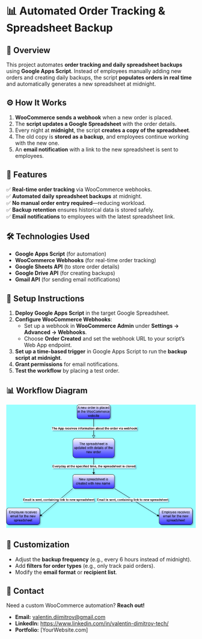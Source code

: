 # 📊 Automated Order Tracking & Spreadsheet Backup

## 📌 Overview
This project automates **order tracking and daily spreadsheet backups** using **Google Apps Script**. Instead of employees manually adding new orders and creating daily backups, the script **populates orders in real time** and automatically generates a new spreadsheet at midnight.

## ⚙️ How It Works
1. **WooCommerce sends a webhook** when a new order is placed.
2. The **script updates a Google Spreadsheet** with the order details.
3. Every night at **midnight**, the script **creates a copy of the spreadsheet**.
4. The old copy is **stored as a backup**, and employees continue working with the new one.
5. An **email notification** with a link to the new spreadsheet is sent to employees.

## 📌 Features
✅ **Real-time order tracking** via WooCommerce webhooks.  
✅ **Automated daily spreadsheet backups** at midnight.  
✅ **No manual order entry required**—reducing workload.  
✅ **Backup retention** ensures historical data is stored safely.  
✅ **Email notifications** to employees with the latest spreadsheet link.  

## 🛠️ Technologies Used
- **Google Apps Script** (for automation)
- **WooCommerce Webhooks** (for real-time order tracking)
- **Google Sheets API** (to store order details)
- **Google Drive API** (for creating backups)
- **Gmail API** (for sending email notifications)

## 📜 Setup Instructions
1. **Deploy Google Apps Script** in the target Google Spreadsheet.
2. **Configure WooCommerce Webhooks**:
   - Set up a webhook in **WooCommerce Admin** under **Settings → Advanced → Webhooks**.
   - Choose **Order Created** and set the webhook URL to your script’s Web App endpoint.
3. **Set up a time-based trigger** in Google Apps Script to run the **backup script at midnight**.
4. **Grant permissions** for email notifications.
5. **Test the workflow** by placing a test order.

## 📊 Workflow Diagram

![alt text](<Proforma Generation Diagram.PNG>)

## 🔧 Customization
- Adjust the **backup frequency** (e.g., every 6 hours instead of midnight).
- Add **filters for order types** (e.g., only track paid orders).
- Modify the **email format** or **recipient list**.

## 📩 Contact
Need a custom WooCommerce automation? **Reach out!**
- **Email:** valentin.diimitrov@gmail.com
- **LinkedIn:** https://www.linkedin.com/in/valentin-dimitrov-tech/
- **Portfolio:** [YourWebsite.com]

